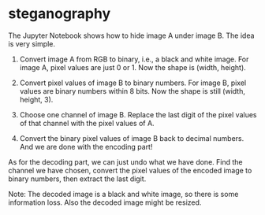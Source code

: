 # steganography
The Jupyter Notebook shows how to hide image A under image B. The idea is very simple.

1. Convert image A from RGB to binary, i.e., a black and white image. For image A, pixel values are just 0 or 1. Now the shape is (width, height).

2. Convert pixel values of image B to binary numbers. For image B, pixel values are binary numbers within 8 bits. Now the shape is still (width, height, 3).

3. Choose one channel of image B. Replace the last digit of the pixel values of that channel with the pixel values of A.

4. Convert the binary pixel values of image B back to decimal numbers. And we are done with the encoding part!

As for the decoding part, we can just undo what we have done. Find the channel we have chosen, convert the pixel values of the encoded image to binary numbers, then extract the last digit.

Note: The decoded image is a black and white image, so there is some information loss. Also the decoded image might be resized.
